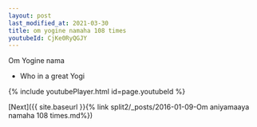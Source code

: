```yaml
---
layout: post
last_modified_at: 2021-03-30
title: om yogine namaha 108 times
youtubeId: CjKe0RyQGJY
---
```

 
 
Om Yogine nama 
 
 -  Who in a great Yogi 
 
  
 
  
 
 
 
 
 
 


{% include youtubePlayer.html id=page.youtubeId %}
 
[Next]({{ site.baseurl }}{% link  split2/_posts/2016-01-09-Om aniyamaaya namaha  108 times.md%})
 
